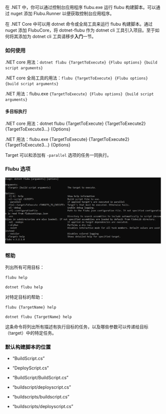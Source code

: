 在 .NET 中，你可以通过控制台应用程序 flubu.exe 运行 flubu 构建脚本。可以通过 nuget 添加 Flubu.Runner 以便获取控制台应用程序。

在 .NET Core 中可以用 dotnet 命令或全局工具来运行 flubu 构建脚本。通过 nuget 添加 FlubuCore，将 dotnet-flubu 作为 dotnet cli 工具引入项目。至于如何将其添加为 dotnet cli 工具请移步**入门**一节。

### **如何使用**

.NET core 用法：`dotnet flubu {TargetToExecute} {Flubu options} {build script arguments}`

.NET core 全局工具的用法：`flubu {TargetToExecute} {Flubu options} {build script arguments}`

.NET 用法：flubu.exe `{TargetToExecute} {Flubu options} {build script arguments}`

#### 多目标执行

.NET core 用法：dotnet flubu {TargetToExecute} {TargetToExecute2} {TargetToExecute3...} {Options}

.NET 用法：flubu.exe {TargetToExecute} {TargetToExecute2} {TargetToExecute3...} {Options}

Target 可以和添加有 `-parallel` 选项的任务一同执行。

### **Flubu 选项**

![N/A](img/FlubuHelp.png "Flubu help")

### **帮助**

列出所有可用目标：

`flubu help`

`dotnet flubu help`

对特定目标的帮助：

`flubu {TargetName} help`

`dotnet flubu {TargetName} help`

这条命令将列出所有描述有执行目标的任务，以及哪些参数可以传递给目标（target）中的特定任务。

### **默认构建脚本的位置**

- “BuildScript.cs”

- “DeployScript.cs”

- “BuildScript/BuildScript.cs”

- “buildscript/deployscript.cs”

- “buildscripts/buildscript.cs”

- “buildscripts/deployscript.cs”
